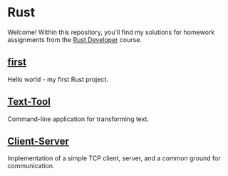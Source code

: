 # Rust

Welcome! Within this repository, you'll find my solutions for homework assignments from the [Rust Developer](https://robotdreams.cz/course/60-rust-developer) course.

## [first](./first)

Hello world - my first Rust project.

## [Text-Tool](./text-tool)

Command-line application for transforming text.

## [Client-Server](./client-server)

Implementation of a simple TCP client, server, and a common ground for communication.
